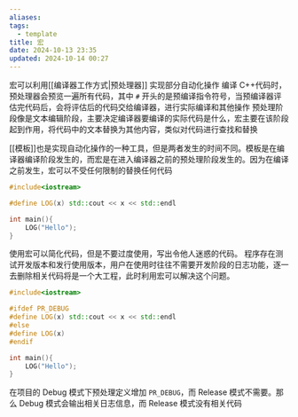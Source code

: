 ```yaml
---
aliases: 
tags:
  - template
title: 宏
date: 2024-10-13 23:35
updated: 2024-10-14 00:27
---
```

宏可以利用[[编译器工作方式|预处理器]] 实现部分自动化操作
编译 C++代码时，预处理器会预览一遍所有代码，其中 `#` 开头的是预编译指令符号，当预编译器评估完代码后，会将评估后的代码交给编译器，进行实际编译和其他操作
预处理阶段像是文本编辑阶段，主要决定编译器要编译的实际代码是什么，宏主要在该阶段起到作用，将代码中的文本替换为其他内容，类似对代码进行查找和替换

[[模板]]也是实现自动化操作的一种工具，但是两者发生的时间不同。模板是在编译器编译阶段发生的，而宏是在进入编译器之前的预处理阶段发生的。因为在编译之前发生，宏可以不受任何限制的替换任何代码

```cpp
#include<iostream>

#define LOG(x) std::cout << x << std::endl

int main(){
	LOG("Hello");
}
```

使用宏可以简化代码，但是不要过度使用，写出令他人迷惑的代码。
程序存在测试开发版本和发行使用版本，用户在使用时往往不需要开发阶段的日志功能，逐一去删除相关代码将是一个大工程，此时利用宏可以解决这个问题。
```cpp
#include<iostream>

#ifdef PR_DEBUG
#define LOG(x) std::cout << x << std::endl
#else
#define LOG(x)
#endif

int main(){
	LOG("Hello");
}
```

在项目的 Debug 模式下预处理定义增加 `PR_DEBUG`，而 Release 模式不需要。那么 Debug 模式会输出相关日志信息，而 Release 模式没有相关代码